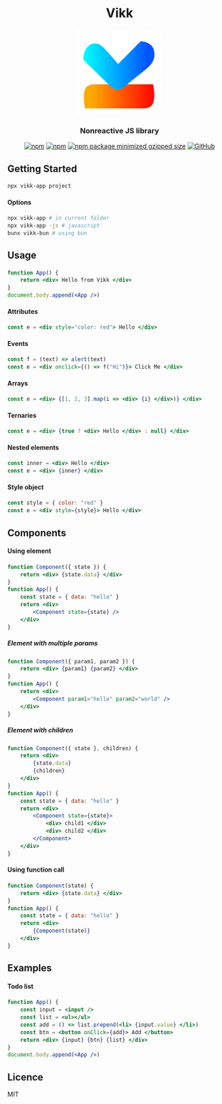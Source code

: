 <div align="center">
<h1>Vikk</h1>
<img src="https://github.com/vikkjs/vikk/blob/main/.github/vikk.png" alt="vikk" width="192" height="192">

### Nonreactive JS library
[![npm](https://img.shields.io/npm/v/vikk)](https://www.npmjs.com/package/vikk)
[![npm](https://img.shields.io/npm/dm/vikk)](https://www.npmjs.com/package/vikk)
[![npm package minimized gzipped size](https://img.shields.io/bundlejs/size/vikk)](https://www.npmjs.com/package/vikk)
[![GitHub](https://img.shields.io/github/license/vikkjs/vikk)](https://github.com/git/git-scm.com/blob/main/MIT-LICENSE.txt)

</div>

## Getting Started
```bash
npx vikk-app project
```
#### Options
```bash
npx vikk-app # in current folder
npx vikk-app -js # javascript
bunx vikk-bun # using bun
```

## Usage
```jsx  
function App() {
    return <div> Hello from Vikk </div>
}
document.body.append(<App />)
```

#### Attributes
```jsx  
const e = <div style="color: red"> Hello </div>
```

#### Events
```jsx  
const f = (text) => alert(text)
const e = <div onclick={() => f("Hi")}> Click Me </div>
```

#### Arrays
```jsx  
const e = <div> {[1, 2, 3].map(i => <div> {i} </div>)} </div>
```

#### Ternaries
```jsx  
const e = <div> {true ? <div> Hello </div> : null} </div>
```

#### Nested elements
```jsx  
const inner = <div> Hello </div>
const e = <div> {inner} </div>
```

#### Style object
```jsx 
const style = { color: "red" }
const e = <div style={style}> Hello </div>
```

## Components
#### Using element
```jsx
function Component({ state }) {
    return <div> {state.data} </div>
}
function App() {
    const state = { data: "hello" }
    return <div>
        <Component state={state} />
    </div>
}
```

##### Element with multiple params
```jsx
function Component({ param1, param2 }) {
    return <div> {param1} {param2} </div>
}
function App() {
    return <div>
        <Component param1="hello" param2="world" />
    </div>
}
```

##### Element with children
```jsx
function Component({ state }, children) {
    return <div>
        {state.data}
        {children}
    </div>
}
function App() {
    const state = { data: "hello" }
    return <div>
        <Component state={state}>
            <div> child1 </div>
            <div> child2 </div>
        </Component>
    </div>
}
```

#### Using function call
```jsx
function Component(state) {
    return <div> {state.data} </div>
}
function App() {
    const state = { data: "hello" }
    return <div>
        {Component(state)}
    </div>
}
```

## Examples
#### Todo list
```jsx
function App() {
    const input = <input />
    const list = <ul></ul>
    const add = () => list.prepend(<li> {input.value} </li>)
    const btn = <button onClick={add}> Add </button>
    return <div> {input} {btn} {list} </div>
}
document.body.append(<App />)
```

## Licence
MIT